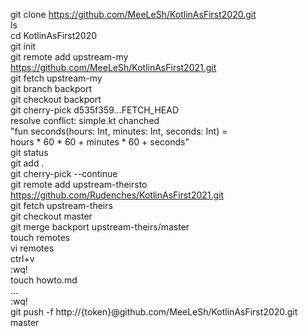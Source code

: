 git clone https://github.com/MeeLeSh/KotlinAsFirst2020.git  
ls  
cd KotlinAsFirst2020  
git init  
git remote add upstream-my https://github.com/MeeLeSh/KotlinAsFirst2021.git  
git fetch upstream-my  
git branch backport  
git checkout backport  
git cherry-pick d535f359...FETCH_HEAD  
resolve conflict: simple.kt chanched  
"fun seconds(hours: Int, minutes: Int, seconds: Int) =  
	hours * 60 * 60 + minutes * 60 + seconds"  
git status   
git add .  
git cherry-pick --continue  
git remote add upstream-theirsto https://github.com/Rudenches/KotlinAsFirst2021.git  
git fetch upstream-theirs  
git checkout master  
git merge backport upstream-theirs/master  
touch remotes  
vi remotes  
ctrl+v  
:wq!  
touch howto.md  
...  
:wq!  
git push -f http://{token}@github.com/MeeLeSh/KotlinAsFirst2020.git master  
